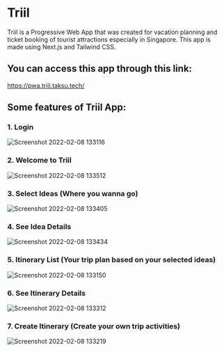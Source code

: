 # Triil
Triil is a Progressive Web App that was created for vacation planning and ticket booking of tourist attractions especially in Singapore.
This app is made using Next.js and Tailwind CSS.

## You can access this app through this link:
https://pwa.triil.taksu.tech/

## Some features of Triil App:
### 1. Login

![Screenshot 2022-02-08 133116](https://user-images.githubusercontent.com/48062932/152925649-8fcad2ea-2b88-4518-8d69-92cc9640e4b5.png)

### 2. Welcome to Triil

![Screenshot 2022-02-08 133512](https://user-images.githubusercontent.com/48062932/152925689-5463a4b2-91f2-4b42-b803-918108988440.png)

### 3. Select Ideas (Where you wanna go)

![Screenshot 2022-02-08 133405](https://user-images.githubusercontent.com/48062932/152925715-614dbbe1-e93a-4d46-87e9-fd68b2844db7.png)

### 4. See Idea Details

![Screenshot 2022-02-08 133434](https://user-images.githubusercontent.com/48062932/152925754-9cc39d68-b019-43b8-9a6d-30c0b7792ed1.png)

### 5. Itinerary List (Your trip plan based on your selected ideas)

![Screenshot 2022-02-08 133150](https://user-images.githubusercontent.com/48062932/152925801-feb4d2fd-4cb9-450f-be6e-5904c6a23228.png)

### 6. See Itinerary Details

![Screenshot 2022-02-08 133312](https://user-images.githubusercontent.com/48062932/152925876-252a7f81-dc25-492f-be4c-9ba062f858f1.png)

### 7. Create Itinerary (Create your own trip activities)

![Screenshot 2022-02-08 133219](https://user-images.githubusercontent.com/48062932/152925917-ce2bf8b4-37be-4df7-a7b8-00ba69f7b9ce.png)
